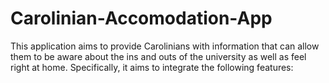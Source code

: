 # Carolinian-Accomodation-App
This application aims to provide Carolinians with information that can allow them to be aware about the ins and outs of the university as well as feel right at home. Specifically, it aims to integrate the following features: 
